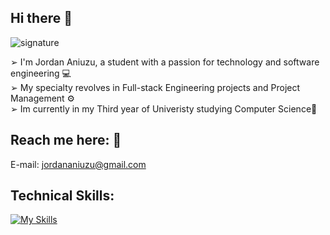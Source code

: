## Hi there 👋

![signature](https://github.com/Jordan-Aniuzu/Jordan-Aniuzu/assets/146434516/2f504923-c104-45de-a548-45c1436b1266)

➢ I'm Jordan Aniuzu, a student with a passion for technology and software engineering 💻 <br>
➢ My specialty revolves in Full-stack Engineering projects and Project Management ⚙️ <br>
➢ Im currently in my Third year of Univeristy studying Computer Science🎯 <br>

## Reach me here: 📧

E-mail: jordananiuzu@gmail.com


## Technical Skills:

[![My Skills](https://skillicons.dev/icons?i=,html,css,java,js,python,mysql,git,java,php,mongodb)](https://skillicons.dev)



<!--
**Jordan-Aniuzu/Jordan-Aniuzu** is a ✨ _special_ ✨ repository because its `README.md` (this file) appears on your GitHub profile.

Here are some ideas to get you started:

- 🔭 I’m currently working on ...
- 🌱 I’m currently learning ...
- 👯 I’m looking to collaborate on ...
- 🤔 I’m looking for help with ...
- 💬 Ask me about ...
- 📫 How to reach me: ...
- 😄 Pronouns: ...
- ⚡ Fun fact: ...
-->
